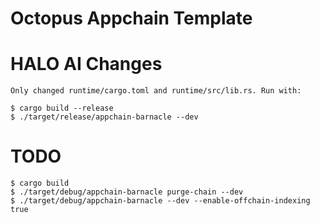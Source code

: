 # Octopus Appchain Template

# HALO AI Changes
```
Only changed runtime/cargo.toml and runtime/src/lib.rs. Run with:

$ cargo build --release
$ ./target/release/appchain-barnacle --dev

```

# TODO
```
$ cargo build
$ ./target/debug/appchain-barnacle purge-chain --dev
$ ./target/debug/appchain-barnacle --dev --enable-offchain-indexing true
```
